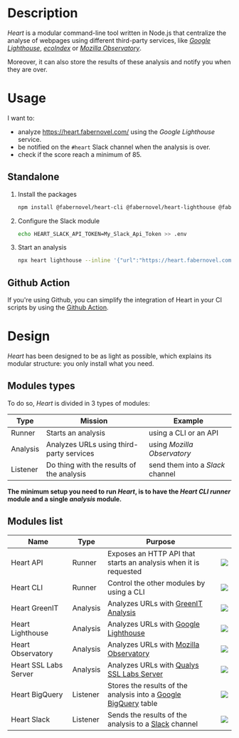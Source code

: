 # Description

_Heart_ is a modular command-line tool written in Node.js that centralize the analyse of webpages using different third-party services, like [_Google Lighthouse_](https://pagespeed.web.dev/), [_ecoIndex_](https://www.ecoindex.fr/) or [_Mozilla Observatory_](https://observatory.mozilla.org/).

Moreover, it can also store the results of these analysis and notify you when they are over.

# Usage

>>>
I want to:
- analyze https://heart.fabernovel.com/ using the _Google Lighthouse_ service.
- be notified on the `#heart` Slack channel when the analysis is over.
- check if the score reach a minimum of 85.
>>>

## Standalone

1. Install the packages
    
    ```bash
    npm install @fabernovel/heart-cli @fabernovel/heart-lighthouse @fabernovel/heart-slack
    ```

2. Configure the Slack module
    
    ```bash
    echo HEART_SLACK_API_TOKEN=My_Slack_Api_Token >> .env
    ```

3. Start an analysis

    ```bash
    npx heart lighthouse --inline '{"url":"https://heart.fabernovel.com/"}' --threshold 85
    ```

## Github Action

If you're using Github, you can simplify the integration of Heart in your CI scripts by using the [Github Action](https://github.com/marketplace/actions/heart-webpages-evaluation).

# Design

_Heart_ has been designed to be as light as possible, which explains its modular structure: you only install what you need.

## Modules types

To do so, _Heart_ is divided in 3 types of modules:

| Type | Mission | Example |
| ------ | ------ | ------ |
| Runner | Starts an analysis | using a CLI or an API |
| Analysis | Analyzes URLs using third-party services | using _Mozilla Observatory_ |
| Listener | Do thing with the results of the analysis | send them into a _Slack_ channel |

**The minimum setup you need to run _Heart_, is to have the _Heart CLI_ _runner_ module and a single _analysis_ module.**

## Modules list

| Name | Type | Purpose | |
| ------ | ------ | ------ | ------ |
| Heart API | Runner | Exposes an HTTP API that starts an analysis when it is requested | [![](https://img.shields.io/npm/v/@fabernovel/heart-api/latest?label=%40fabernovel%2Fheart-api)](https://www.npmjs.com/package/@fabernovel/heart-api "View Heart API on npmjs.com") |
| Heart CLI | Runner | Control the other modules by using a CLI | [![](https://img.shields.io/npm/v/@fabernovel/heart-cli/latest?label=%40fabernovel%2Fheart-cli)](https://www.npmjs.com/package/@fabernovel/heart-cli "View Heart CLI on npmjs.com") |
| Heart GreenIT | Analysis | Analyzes URLs with [GreenIT Analysis](https://chrome.google.com/webstore/detail/greenit-analysis/mofbfhffeklkbebfclfaiifefjflcpad?hl=en) | [![](https://img.shields.io/npm/v/@fabernovel/heart-greenit/latest?label=%40fabernovel%2Fheart-greenit)](https://www.npmjs.com/package/@fabernovel/heart-greenit "View Heart GreenIT on npmjs.com") |
| Heart Lighthouse | Analysis | Analyzes URLs with [Google Lighthouse](https://developers.google.com/web/tools/lighthouse) | [![](https://img.shields.io/npm/v/@fabernovel/heart-lighthouse/latest?label=%40fabernovel%2Fheart-lighthouse)](https://www.npmjs.com/package/@fabernovel/heart-lighthouse "View Heart Lighthouse on npmjs.com") |
| Heart Observatory | Analysis | Analyzes URLs with [Mozilla Observatory](https://observatory.mozilla.org/) | [![](https://img.shields.io/npm/v/@fabernovel/heart-observatory/latest?label=%40fabernovel%2Fheart-observatory)](https://www.npmjs.com/package/@fabernovel/heart-observatory "View Heart Observatory on npmjs.com") |
| Heart SSL Labs Server | Analysis | Analyzes URLs with [Qualys SSL Labs Server](https://www.ssllabs.com/ssltest/) | [![](https://img.shields.io/npm/v/@fabernovel/heart-ssllabs-server/latest?label=%40fabernovel%2Fheart-ssllabs-server)](https://www.npmjs.com/package/@fabernovel/heart-ssllabs-server "View Heart SSL Labs Server on npmjs.com") |
| Heart BigQuery | Listener | Stores the results of the analysis into a [Google BigQuery](https://cloud.google.com/bigquery) table | [![](https://img.shields.io/npm/v/@fabernovel/heart-bigquery/latest?label=%40fabernovel%2Fheart-bigquery)](https://www.npmjs.com/package/@fabernovel/heart-bigquery "View Heart BigQuery on npmjs.com")
| Heart Slack | Listener | Sends the results of the analysis to a [Slack](https://slack.com) channel | [![](https://img.shields.io/npm/v/@fabernovel/heart-slack/latest?label=%40fabernovel%2Fheart-slack)](https://www.npmjs.com/package/@fabernovel/heart-slack "View Heart Slack on npmjs.com") |
